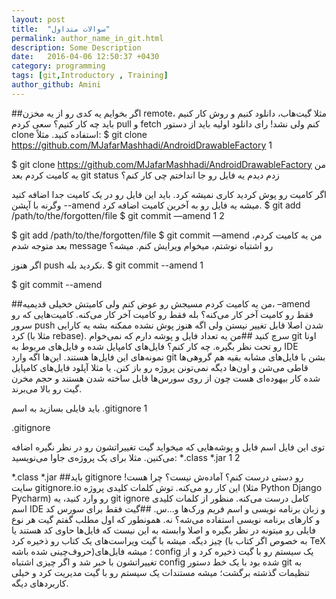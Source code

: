 ```yaml
---
layout: post
title:  "سوالات متداول"
permalink: author_name_in_git.html
description: Some Description
date:   2016-04-06 12:50:37 +0430
category: programming
tags: [git,Introductory , Training]
author_github: Amini
---
```

##اگر بخوایم یه کدی رو از یه مخزن remote، مثلا گیت‌هاب، دانلود کنیم و روش کار کنیم باید چه کار کنیم؟ سعی کردم pull و fetch کنم ولی نشد!
رای دانلود اولیه باید از دستور clone استفاده کنید. مثلاً:
$ git clone https://github.com/MJafarMashhadi/AndroidDrawableFactory 
1
	
$ git clone https://github.com/MJafarMashhadi/AndroidDrawableFactory 
من یه کامیت کردم بعد git status زدم دیدم یه فایل رو جا انداختم چی کار کنم؟

اگر کامیت رو پوش کردید کاری نمیشه کرد. باید این فایل رو در یک کامیت جدا اضافه کنید وگرنه با آپشن ‎--amend میشه یه فایل رو به آخرین کامیت اضافه کرد.
$ git add /path/to/the/forgotten/file
$ git commit —amend 
1
2
	
$ git add /path/to/the/forgotten/file
$ git commit —amend 
من یه کامیت کردم، بعد متوجه شدم message رو اشتباه نوشتم، میخوام ویرایش کنم. میشه؟

اگر هنوز push نکردید بله.
$ git commit --amend 
1
	
$ git commit --amend 

##من یه کامیت کردم مسیجش رو عوض کنم ولی کامیتش خخیلی قدیمیه، ‎–amend‎ فقط رو کامیت آخر کار می‌کنه؟
بله فقط رو کامیت آخر کار می‌کنه. کامیت‌هایی که رو سرور push شدن اصلا قابل تغییر نیستن ولی اگه هنوز پوش نشده ممکنه بشه یه کارایی کرد (مثلا با rebase). سرچ کنید
##من یه تعداد فایل و پوشه دارم که نمی‌خوام git اونا رو تحت نظر بگیره. چه کار کنم؟
فایل‌های کامپایل شده و فایل‌های مربوط به IDE نمونه‌های این فایل‌ها هستند. این‌ها اگه وارد git بشن با فایل‌های مشابه بقیه هم گروهی‌ها قاطی می‌شن و اون‌ها دیگه نمی‌تونن  پروژه رو باز کنن. یا مثلا آپلود فایل‌های کامپایل شده کار بیهوده‌ای هست چون از روی سورس‌ها قابل ساخته شدن هستند و حجم مخرن گیت رو بالا می‌برند.

باید فایلی بسازید به اسم
.gitignore 
1
	
.gitignore 

توی این فایل اسم فایل و پوشه‌هایی که میخواید گیت تغییراتشون رو در نظر نگیره اضافه می‌کنین. مثلا برای یک پروژه‌ی جاوا می‌نویسید:
*.class
*.jar 
1
2
	
*.class
*.jar 
##باید gitignore رو دستی درست کنم؟ آماده‌ش نیست؟
چرا هست! سایت gitignore.io این کار رو می‌کنه. توش کلمات کلیدی پروژه (مثلا Python Django Pycharm) رو وارد کنید، یه git ignore کامل درست می‌کنه. منظور از کلمات کلیدی اسم IDE و زبان برنامه نویسی و اسم فریم ورک‌ها و…س.
##گیت فقط برای سورس کد و کار‌های برنامه نویسی استفاده می‌شه؟
نه. همونطور که اول مطلب گفتم گیت هر نوع فایلی رو میتونه در نظر بگیره و اصلا وابسته به این نیست که فایل‌ها حاوی کد هستند یا چیز دیگه. میشه با گیت ویراست‌های یک کتاب رو ذخیره کرد (به خصوص اگر کتاب با TeX حروف‌چینی شده باشه)؛ میشه فایل‌های config یک سیستم رو با گیت ذخیره کرد و از تغییراتشون با خبر شد و اگر چیزی اشتباه config شده بود با یک خط دستور git به تنظیمات گذشته برگشت؛ میشه مستندات یک سیستم رو با گیت مدیریت کرد و خیلی کاربردهای دیگه.
